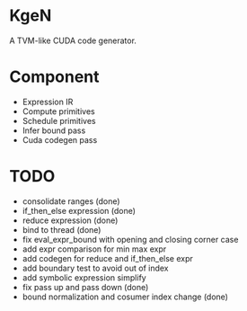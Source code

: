 # KgeN
A TVM-like CUDA code generator.

# Component
* Expression IR
* Compute primitives
* Schedule primitives
* Infer bound pass
* Cuda codegen pass

# TODO
* consolidate ranges (done)
* if_then_else expression (done)
* reduce expression (done)
* bind to thread (done)
* fix eval_expr_bound with opening and closing corner case
* add expr comparison for min max expr
* add codegen for reduce and if_then_else expr
* add boundary test to avoid out of index
* add symbolic expression simplify
* fix pass up and pass down (done)
* bound normalization and cosumer index change (done)